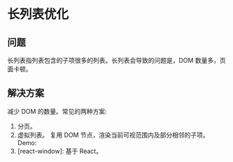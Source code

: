 # 长列表优化
## 问题
长列表指列表包含的子项很多的列表。长列表会导致的问题是，DOM 数量多，页面卡顿。

## 解决方案
减少 DOM 的数量。常见的两种方案:
1. 分页。
2. 虚拟列表。 复用 DOM 节点，渲染当前可视范围内及部分相邻的子项。Demo:
  1. [react-window]: 基于 React。
